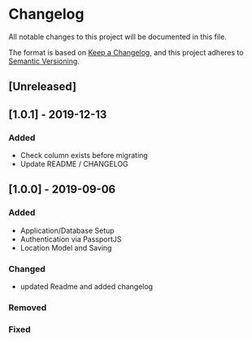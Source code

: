 # Changelog
All notable changes to this project will be documented in this file.

The format is based on [Keep a Changelog](https://keepachangelog.com/en/1.0.0/),
and this project adheres to [Semantic Versioning](https://semver.org/spec/v2.0.0.html).

## [Unreleased]

## [1.0.1] - 2019-12-13
### Added
- Check column exists before migrating
- Update README / CHANGELOG

## [1.0.0] - 2019-09-06
### Added
- Application/Database Setup
- Authentication via PassportJS
- Location Model and Saving

### Changed
- updated Readme and added changelog

### Removed

### Fixed
